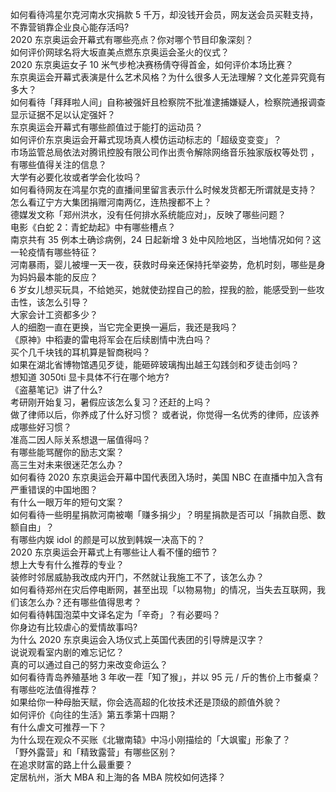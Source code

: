 如何看待鸿星尔克河南水灾捐款 5 千万，却没钱开会员，网友送会员买鞋支持，不靠营销靠企业良心能存活吗?  
2020 东京奥运会开幕式有哪些亮点？你对哪个节目印象深刻？  
如何评价网球名将大坂直美点燃东京奥运会圣火的仪式？  
2020 东京奥运女子 10 米气步枪决赛杨倩夺得首金，如何评价本场比赛？  
东京奥运会开幕式表演是什么艺术风格？为什么很多人无法理解？文化差异究竟有多大？  
如何看待「拜拜啦人间」自称被强奸且检察院不批准逮捕嫌疑人，检察院通报调查显示证据不足以认定强奸？  
东京奥运会开幕式有哪些颜值过于能打的运动员？  
如何评价东京奥运会开幕式现场真人模仿运动标志的「超级变变变」？  
市场监管总局依法对腾讯控股有限公司作出责令解除网络音乐独家版权等处罚 ，有哪些值得关注的信息？  
大学有必要化妆或者学会化妆吗？  
如何看待网友在鸿星尔克的直播间里留言表示什么时候发货都无所谓就是支持？  
怎么看辽宁方大集团捐赠河南两亿，连热搜都不上？  
德媒发文称「郑州洪水，没有任何排水系统能应对」，反映了哪些问题？  
电影《白蛇 2：青蛇劫起》中有哪些槽点？  
南京共有 35 例本土确诊病例，24 日起新增 3 处中风险地区，当地情况如何？这一轮疫情有哪些特征？  
河南暴雨，婴儿被埋一天一夜，获救时母亲还保持托举姿势，危机时刻，哪些是身为妈妈最本能的反应？  
6 岁女儿想买玩具，不给她买，她就使劲捏自己的脸，捏我的脸，能感受到一些攻击性，该怎么引导？  
大家会计工资都多少？  
人的细胞一直在更换，当它完全更换一遍后，我还是我吗？  
《原神》中稻妻的雷电将军会在后续剧情中洗白吗？  
买个几千块钱的耳机算是智商税吗？  
如果在湖北省博物馆遇见歹徒，能砸碎玻璃掏出越王勾践剑和歹徒击剑吗？  
想知道 3050ti 显卡具体不行在哪个地方?  
《盗墓笔记》讲了什么?  
考研刚开始复习，暑假应该怎么复习？还赶的上吗？  
做了律师以后，你养成了什么好习惯？ 或者说，你觉得一名优秀的律师，应该养成哪些好习惯？  
准高二因人际关系想退一届值得吗？  
有哪些能骂醒你的励志文案？  
高三生对未来很迷茫怎么办？  
如何看待 2020 东京奥运会开幕中国代表团入场时，美国 NBC 在直播中加入含有严重错误的中国地图？  
有什么一眼万年的短句文案？  
如何看待一些明星捐款河南被嘲「赚多捐少」？明星捐款是否可以「捐款自愿、数额自由」？  
有哪些内娱 idol 的颜是可以放到韩娱一决高下的？  
2020 东京奥运会开幕式上有哪些让人看不懂的细节？  
想上大专有什么推荐的专业？  
装修时邻居威胁我改成内开门，不然就让我施工不了，该怎么办？  
如何看待郑州在灾后停电断网，甚至出现「以物易物」的情况，当失去互联网，我们该怎么办？还有哪些值得思考？  
如何看待韩国泡菜中文译名定为「辛奇」？有必要吗？  
你身边有比较虐心的爱情故事吗?  
为什么 2020 东京奥运会入场仪式上英国代表团的引导牌是汉字？  
说说观看室内剧的难忘记忆？  
真的可以通过自己的努力来改变命运么？  
如何看待青岛养殖基地 3 年收一茬「知了猴」，并以 95 元 / 斤的售价上市餐桌？有哪些吃法值得推荐？  
如果给你一种母胎天赋，你会选高超的化妆技术还是顶级的颜值外貌？  
如何评价《向往的生活》第五季第十四期？  
有什么虐文可推荐一下？  
为什么现在观众不买账《北辙南辕》中冯小刚描绘的「大飒蜜」形象了？  
「野外露营」和「精致露营」有哪些区别？  
在追求财富的路上什么最重要？  
定居杭州，浙大 MBA 和上海的各 MBA 院校如何选择？  
